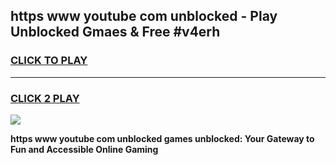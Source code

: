 
## https www youtube com unblocked - Play Unblocked Gmaes & Free #v4erh
<h3>
<a href="https://news.freeplayer.one?title=https_www_youtube_com_unblocked&ref=27F">CLICK TO PLAY</a></h3>
<hr>

<h3>
<a href="https://news.freeplayer.one?title=https_www_youtube_com_unblocked&ref=27F">CLICK 2 PLAY</a>
  
</h3>

<a href="https://news.freeplayer.one?title=https_www_youtube_com_unblocked&ref=27F/"><img src="https://clearcache.store/games.png"></a>


**https www youtube com unblocked games unblocked: Your Gateway to Fun and Accessible Online Gaming**
